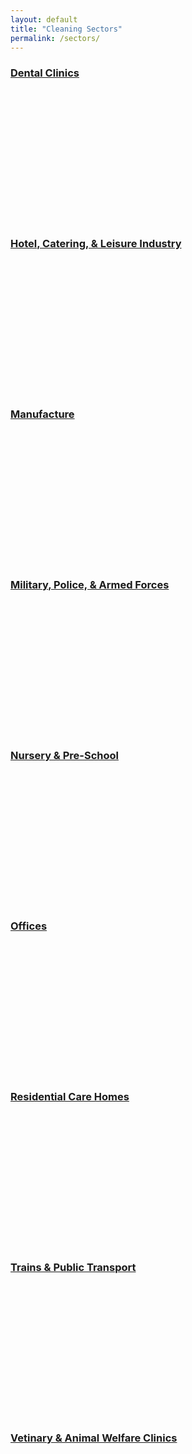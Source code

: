 ```yaml
---
layout: default
title: "Cleaning Sectors"
permalink: /sectors/
---
```


<div class="row">
  <div class="col-12 col-md-3" style="min-height: 250px;">
    <h3>
      <a class="text-white" href="https://adyanmuhammad.github.io/airs-2/dental-clinics/">
        Dental Clinics
      </a>
    </h3>
  </div>
  <div class="col-12 col-md-3" style="min-height: 250px;">
    <h3>
      <a class="text-white" href="https://adyanmuhammad.github.io/airs-2/hotel-catering-and-leisure/">
        Hotel, Catering, & Leisure Industry
      </a>
    </h3>
  </div>
  <div class="col-12 col-md-3" style="min-height: 250px;">
    <h3>
      <a class="text-white" href="https://adyanmuhammad.github.io/airs-2/manufacture/">
        Manufacture
      </a>
    </h3>
  </div>
  <div class="col-12 col-md-3" style="min-height: 250px;">
    <h3>
      <a class="text-white" href="https://adyanmuhammad.github.io/airs-2/military-police-and-armed-forces/">
        Military, Police, & Armed Forces
      </a>
    </h3>
  </div>
  <div class="col-12 col-md-3" style="min-height: 250px;">
    <h3>
      <a class="text-white" href="https://adyanmuhammad.github.io/airs-2/nursery-and-pre-school/">
        Nursery & Pre-School
      </a>
    </h3>
  </div>
  <div class="col-12 col-md-3" style="min-height: 250px;">
    <h3>
      <a class="text-white" href="https://adyanmuhammad.github.io/airs-2/offices/">
        Offices
      </a>
    </h3>
  </div>
  <div class="col-12 col-md-3" style="min-height: 250px;">
    <h3>
      <a class="text-white" href="https://adyanmuhammad.github.io/airs-2/residential-care-homes/">
        Residential Care Homes
      </a>
    </h3>
  </div>
  <div class="col-12 col-md-3" style="min-height: 250px;">
    <h3>
      <a class="text-white" href="https://adyanmuhammad.github.io/airs-2/trains-and-public-transport/">
        Trains & Public Transport
      </a>
    </h3>
  </div>
  <div class="col-12 col-md-3" style="min-height: 250px;">
    <h3>
      <a class="text-white" href="https://adyanmuhammad.github.io/airs-2/vetinary-and-animal-welfare-clinics/">
        Vetinary & Animal Welfare Clinics
      </a>
    </h3>
  </div>
</div>